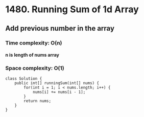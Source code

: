 # 1480. Running Sum of 1d Array
## Add previous number in the array
### Time complexity: O(n)
#### n is length of nums array
### Space complexity: O(1)
```
class Solution {
    public int[] runningSum(int[] nums) {
        for(int i = 1; i < nums.length; i++) {
			nums[i] += nums[i - 1];
		}
		return nums;
    }
}
```